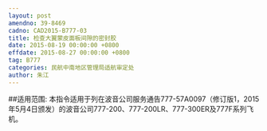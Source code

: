 ```yaml
---
layout: post
amendno: 39-8469
cadno: CAD2015-B777-03
title: 检查大翼蒙皮面板间隙的密封胶
date: 2015-08-19 00:00:00 +0800
effdate: 2015-08-27 00:00:00 +0800
tag: B777
categories: 民航中南地区管理局适航审定处
author: 朱江
---
```


##适用范围:
本指令适用于列在波音公司服务通告777-57A0097（修订版1，2015年5月4日颁发）的波音公司777-200、777-200LR、777-300ER及777F系列飞机。


